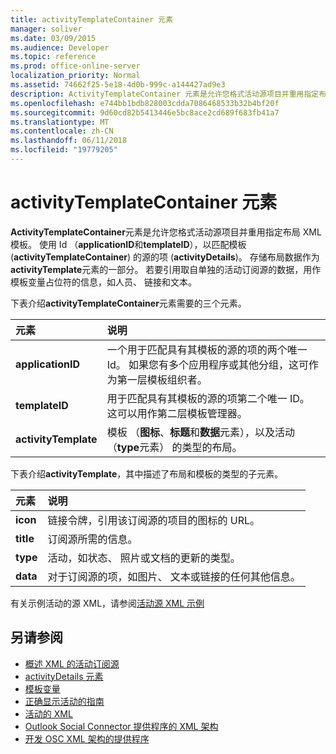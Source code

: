 ```yaml
---
title: activityTemplateContainer 元素
manager: soliver
ms.date: 03/09/2015
ms.audience: Developer
ms.topic: reference
ms.prod: office-online-server
localization_priority: Normal
ms.assetid: 74662f25-5e18-4d0b-999c-a144427ad9e3
description: ActivityTemplateContainer 元素是允许您格式活动源项目并重用指定布局 XML 模板。
ms.openlocfilehash: e744bb1bdb828003cdda7086468533b32b4bf20f
ms.sourcegitcommit: 9d60cd82b5413446e5bc8ace2cd689f683fb41a7
ms.translationtype: MT
ms.contentlocale: zh-CN
ms.lasthandoff: 06/11/2018
ms.locfileid: "19779205"
---
```

# <a name="activitytemplatecontainer-element"></a>activityTemplateContainer 元素

**ActivityTemplateContainer**元素是允许您格式活动源项目并重用指定布局 XML 模板。 使用 Id （**applicationID**和**templateID**），以匹配模板 (**activityTemplateContainer**) 的源的项 (**activityDetails**)。 存储布局数据作为**activityTemplate**元素的一部分。 若要引用取自单独的活动订阅源的数据，用作模板变量占位符的信息，如人员、 链接和文本。 
  
下表介绍**activityTemplateContainer**元素需要的三个元素。 
  
|**元素**|**说明**|
|:-----|:-----|
|**applicationID** <br/> |一个用于匹配具有其模板的源的项的两个唯一 Id。 如果您有多个应用程序或其他分组，这可作为第一层模板组织者。  <br/> |
|**templateID** <br/> |用于匹配具有其模板的源的项第二个唯一 ID。 这可以用作第二层模板管理器。  <br/> |
|**activityTemplate** <br/> |模板 （**图标**、**标题**和**数据**元素），以及活动 （**type**元素） 的类型的布局。  <br/> |
   
下表介绍**activityTemplate**，其中描述了布局和模板的类型的子元素。
  
|**元素**|**说明**|
|:-----|:-----|
|**icon** <br/> |链接令牌，引用该订阅源的项目的图标的 URL。  <br/> |
|**title** <br/> |订阅源所需的信息。  <br/> |
|**type** <br/> |活动，如状态、 照片或文档的更新的类型。  <br/> |
|**data** <br/> |对于订阅源的项，如图片、 文本或链接的任何其他信息。  <br/> |
   
有关示例活动的源 XML，请参阅[活动源 XML 示例](activity-feed-xml-example.md)
  
## <a name="see-also"></a>另请参阅

- [概述 XML 的活动订阅源](overview-of-xml-for-an-activity-feed-item.md)  
- [activityDetails 元素](activitydetails-element.md)  
- [模板变量](template-variables.md)  
- [正确显示活动的指南](guidelines-for-properly-displaying-activities.md)  
- [活动的 XML](xml-for-activities.md)  
- [Outlook Social Connector 提供程序的 XML 架构](outlook-social-connector-provider-xml-schema.md)
- [开发 OSC XML 架构的提供程序](developing-a-provider-with-the-osc-xml-schema.md)

